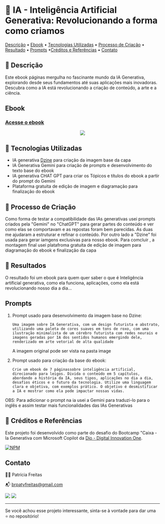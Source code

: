 # 🤖 IA - Inteligência Artificial Generativa: Revolucionando a forma como criamos

[Descrição](#descricao) • [Ebook](#ebook) • [Tecnologias Utilizadas](#tecnologias-utilizadas) • [Processo de Criação](#processo-de-criacao) • [Resultado](#resultado) • [Prompts](#prompts) •[Créditos e Referências](#creditos-e-referências) • [Contato](#contato)

## 📒 Descrição
Este ebook páginas mergulha no fascinante mundo da IA Generativa, explorando desde seus fundamentos até suas aplicações mais inovadoras. Descubra como a IA está revolucionando a criação de conteúdo, a arte e a ciência.

## Ebook

### [Acesse o ebook](./ebook-ia-generativa-@patyfreitasbr.pdf)

 <center> <img src="https://blogger.googleusercontent.com/img/b/R29vZ2xl/AVvXsEhJbAkLmViA2Lj9tgOpO112AfRYU1vgUpGHLsR9cjTQ1jQWiPxbpfvRgLGhg0trMCpLhhueAG3cl_3mOaWWY71OSYrMKWyQsMUI5xGetUFtgN0xvoypwQm5MYB4JMXdufgVwX6dZFoWYLdKanMs6HbzgysX-ja5putyHDMt8kQvWOz9u7LWRTgvlnwGk0dn/w279-h400/capa-ebook-IA-generatiba-by-@patyfreitasbr.png">
  </center>

## 🤖 Tecnologias Utilizadas
* IA generativa [Dzine](https://www.dzine.ai/?via=paty) para criação da imagem base da capa
* IA Generativa Gemini para criação de prompts e desenvolvimento do texto base do ebook
* IA generativa CHAT GPT para criar os Tópicos e títulos do ebook a partir do prompt do Gemini
* Plataforma gratuita de edição de imagem e diagramação para finalização do ebook

## 🧐 Processo de Criação
Como forma de testar a compatibilidade das IAs generativas usei prompts criados pela "Gemini" no "ChatGPT" para gerar partes do conteúdo e ver como elas se comportavam e as repostas foram bem parecidas. As duas me ajudaram a estruturar e refinar o conteúdo. Por outro lado a "Dzine" foi usada para gerar iamgens exclusivas para nosso ebook. Para comcluir , a montagem final usei platafroma gratuita de edição de imagem para diagramação do ebook e finalização da capa 

## 🚀 Resultados
O resultado foi um ebook para quem quer saber o que é Inteligência artificial generativa, como ela funciona, aplicações, como ela está revolucionando nosso dia a dia... 


## Prompts

1. Prompt usado para desenvolvimento da imagem base no Dzine:

    ```
    Uma imagem sobre IA Generativa, com um design futurista e abstrato, utilizando uma paleta de cores suaves em tons de roxo, com uma ilustração minimalista de um cérebro futurista com redes neurais e imagens geradas por IA dos sentidos humanos emergindo dele, renderizado em arte vetorial de alta qualidade
    ```
    A imagem original pode ser vista na pasta image

2. Prompt usado para criação da base do ebook:
      
    ```
    Crie um ebook de 7 páginassobre inteligência artificial, direcionado para leigos. Divida o conteúdo em 5 capítulos, abordando a história da IA, seus tipos, aplicações no dia a dia, desafios éticos e o futuro da tecnologia. Utilize uma linguagem clara e objetiva, com exemplos prático. O objetivo é desmistificar a IA e mostrar como ela pode impactar nossas vidas.
    ```


OBS: Para adicionar  o prompt na ia usei a Gemini para traduzi-lo para o inglês e assim testar mais funcionalidades das IAs Generativas

## 📌 Créditos e Referências

Este projeto foi desenvolvido como parte do desafio do Bootcamp "Caixa - Ia Generativa com Microsoft Copilot da [Dio - Digital Innovation One]( https://www.dio.me/sign-up?ref=2772EA2C589E462BB0C382518E0ACBA2).

[![NPM](https://img.shields.io/npm/l/react)](https://github.com/patyfreitasbr/Google-Search-Page-Clone/blob/main/LICENSE)


## Contato

👩‍💻 Patrícia Freitas

📬 brpatyfreitas@gmail.com

 <a href="https://www.linkedin.com/in/patyfreitasbr"><img src="https://img.shields.io/badge/LinkedIn-0077B5?style=for-the-badge&logo=linkedin&logoColor=white" target="_blank"></a>
  <a href="https://www.instagram.com/patyfreitasbr"><img src="https://img.shields.io/badge/Instagram-E4405F?style=for-the-badge&logo=instagram&logoColor=white" target="_blank"></a>

<hr>

<p>Se você achou esse projeto interessante, sinta-se à vontade para dar uma ⭐ no repositório!<p>

